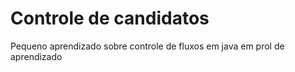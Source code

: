 # Controle de candidatos
  Pequeno aprendizado sobre controle de fluxos em java em prol de aprendizado
